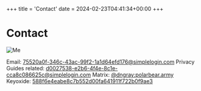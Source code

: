 +++
title = 'Contact'
date = 2024-02-23T04:41:34+00:00
+++

# Contact

![Me](/images/me.jpg?fit=400x400)

Email: 75520a0f-346c-43ac-99f2-1a1d64efd176@simplelogin.com
Privacy Guides related: d0027538-e2b6-4f4e-8c1e-cca8c086625c@simplelogin.com
Matrix: [@dngray:polarbear.army](https://matrix.to/#/@dngray:polarbear.army)
Keyoxide: [588f6e4eabe8c7b552d00fa641911f722b0f9ae3](https://keyoxide.org/588f6e4eabe8c7b552d00fa641911f722b0f9ae3)
